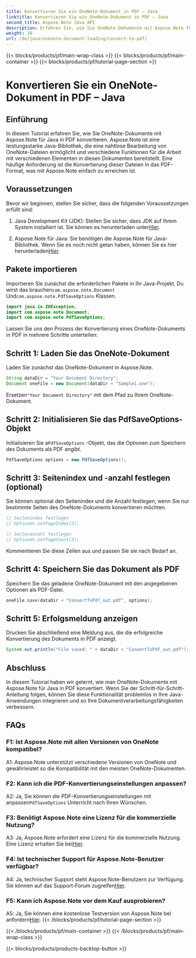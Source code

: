```yaml
---
title: Konvertieren Sie ein OneNote-Dokument in PDF – Java
linktitle: Konvertieren Sie ein OneNote-Dokument in PDF – Java
second_title: Aspose.Note Java API
description: Erfahren Sie, wie Sie OneNote-Dokumente mit Aspose.Note für Java in PDF konvertieren. Erweitern Sie Ihre Möglichkeiten zur Dokumentenverarbeitung mit dieser Schritt-für-Schritt-Anleitung.
weight: 16
url: /de/java/onenote-document-loading/convert-to-pdf/
---
```


{{< blocks/products/pf/main-wrap-class >}}
{{< blocks/products/pf/main-container >}}
{{< blocks/products/pf/tutorial-page-section >}}

# Konvertieren Sie ein OneNote-Dokument in PDF – Java

## Einführung

In diesem Tutorial erfahren Sie, wie Sie OneNote-Dokumente mit Aspose.Note für Java in PDF konvertieren. Aspose.Note ist eine leistungsstarke Java-Bibliothek, die eine nahtlose Bearbeitung von OneNote-Dateien ermöglicht und verschiedene Funktionen für die Arbeit mit verschiedenen Elementen in diesen Dokumenten bereitstellt. Eine häufige Anforderung ist die Konvertierung dieser Dateien in das PDF-Format, was mit Aspose.Note einfach zu erreichen ist.

## Voraussetzungen

Bevor wir beginnen, stellen Sie sicher, dass die folgenden Voraussetzungen erfüllt sind:

1.  Java Development Kit (JDK): Stellen Sie sicher, dass JDK auf Ihrem System installiert ist. Sie können es herunterladen unter[Hier](https://www.oracle.com/java/technologies/javase-jdk15-downloads.html).

2.  Aspose.Note für Java: Sie benötigen die Aspose.Note für Java-Bibliothek. Wenn Sie es noch nicht getan haben, können Sie es hier herunterladen[Hier](https://releases.aspose.com/note/java/).

## Pakete importieren

Importieren Sie zunächst die erforderlichen Pakete in Ihr Java-Projekt. Du wirst das brauchen`com.aspose.note.Document` Und`com.aspose.note.PdfSaveOptions` Klassen.

```java
import java.io.IOException;
import com.aspose.note.Document;
import com.aspose.note.PdfSaveOptions;
```

Lassen Sie uns den Prozess der Konvertierung eines OneNote-Dokuments in PDF in mehrere Schritte unterteilen:

## Schritt 1: Laden Sie das OneNote-Dokument

Laden Sie zunächst das OneNote-Dokument in Aspose.Note.

```java
String dataDir = "Your Document Directory";
Document oneFile = new Document(dataDir + "Sample1.one");
```

 Ersetzen`"Your Document Directory"` mit dem Pfad zu Ihrem OneNote-Dokument.

## Schritt 2: Initialisieren Sie das PdfSaveOptions-Objekt

 Initialisieren Sie a`PdfSaveOptions` -Objekt, das die Optionen zum Speichern des Dokuments als PDF angibt.

```java
PdfSaveOptions options = new PdfSaveOptions();
```

## Schritt 3: Seitenindex und -anzahl festlegen (optional)

Sie können optional den Seitenindex und die Anzahl festlegen, wenn Sie nur bestimmte Seiten des OneNote-Dokuments konvertieren möchten.

```java
// Seitenindex festlegen
// Optionen.setPageIndex(2);

// Seitenanzahl festlegen
// Optionen.setPageCount(3);
```

Kommentieren Sie diese Zeilen aus und passen Sie sie nach Bedarf an.

## Schritt 4: Speichern Sie das Dokument als PDF

Speichern Sie das geladene OneNote-Dokument mit den angegebenen Optionen als PDF-Datei.

```java
oneFile.save(dataDir + "ConvertToPdf_out.pdf", options);
```

## Schritt 5: Erfolgsmeldung anzeigen

Drucken Sie abschließend eine Meldung aus, die die erfolgreiche Konvertierung des Dokuments in PDF anzeigt.

```java
System.out.println("File saved: " + dataDir + "ConvertToPdf_out.pdf");
```

## Abschluss

In diesem Tutorial haben wir gelernt, wie man OneNote-Dokumente mit Aspose.Note für Java in PDF konvertiert. Wenn Sie der Schritt-für-Schritt-Anleitung folgen, können Sie diese Funktionalität problemlos in Ihre Java-Anwendungen integrieren und so Ihre Dokumentverarbeitungsfähigkeiten verbessern.

## FAQs

### F1: Ist Aspose.Note mit allen Versionen von OneNote kompatibel?

A1: Aspose.Note unterstützt verschiedene Versionen von OneNote und gewährleistet so die Kompatibilität mit den meisten OneNote-Dokumenten.

### F2: Kann ich die PDF-Konvertierungseinstellungen anpassen?

 A2: Ja, Sie können die PDF-Konvertierungseinstellungen mit anpassen`PdfSaveOptions` Unterricht nach Ihren Wünschen.

### F3: Benötigt Aspose.Note eine Lizenz für die kommerzielle Nutzung?

 A3: Ja, Aspose.Note erfordert eine Lizenz für die kommerzielle Nutzung. Eine Lizenz erhalten Sie bei[Hier](https://purchase.aspose.com/buy).

### F4: Ist technischer Support für Aspose.Note-Benutzer verfügbar?

 A4: Ja, technischer Support steht Aspose.Note-Benutzern zur Verfügung. Sie können auf das Support-Forum zugreifen[Hier](https://forum.aspose.com/c/note/28).

### F5: Kann ich Aspose.Note vor dem Kauf ausprobieren?

A5: Ja, Sie können eine kostenlose Testversion von Aspose.Note bei anfordern[Hier](https://releases.aspose.com/).
{{< /blocks/products/pf/tutorial-page-section >}}

{{< /blocks/products/pf/main-container >}}
{{< /blocks/products/pf/main-wrap-class >}}

{{< blocks/products/products-backtop-button >}}
